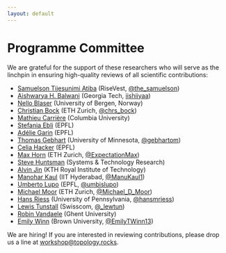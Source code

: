 ```yaml
---
layout: default
---
```


# Programme Committee

We are grateful for the support of these researchers who will serve as the
linchpin in ensuring high-quality reviews of all scientific contributions:

- [Samuelson Tijesunimi Atiba](https://medium.com/@the_samuelson) (RiseVest, [@the_samuelson](https://twitter.com/the_samuelson))
- [Aishwarya H. Balwani](https://aishwaryahb.github.io) (Georgia Tech, [iishiiyaa](https://twitter.com/iishiiyaa))
- [Nello Blaser](https://folk.uib.no/nbl003/index.html) (University of Bergen, Norway)
- [Christian Bock](https://christian.bock.ml) (ETH Zurich, [@chrs_bock](https://twitter.com/chrs_bock))
- [Mathieu Carrière](https://mathieucarriere.github.io/website) (Columbia University)
- [Stefania Ebli](https://people.epfl.ch/stefania.ebli?lang=en) (EPFL)
- [Adélie Garin](https://www.epfl.ch/labs/hessbellwald-lab/members/adelie-garin) (EPFL)
- [Thomas Gebhart](https://www.gebhartom.com) (University of Minnesota, [@gebhartom](https://twitter.com/gebhartom))
- [Celia Hacker](https://people.epfl.ch/celia.hacker?lang=en) (EPFL)
- [Max Horn](https://expectationmax.github.io) (ETH Zurich, [@ExpectationMax](https://twitter.com/ExpectationMax))
- [Steve Huntsman](https://scholar.google.com/citations?user=MubPycgAAAAJ) (Systems & Technology Research)
- [Alvin Jin](https://sites.google.com/view/alvinjin) (KTH Royal Institute of Technology)
- [Manohar Kaul](https://iith.ac.in/~mkaul) (IIT Hyderabad, [@ManuKaul1](https://twitter.com/ManuKaul1))
- [Umberto Lupo](https://github.com/ulupo) (EPFL, [@umbislupo](https://twitter.com/umbislupo))
- [Michael Moor](https://www.michaelmoor.ml/) (ETH Zurich, [@Michael_D_Moor](https://twitter.com/Michael_D_Moor))
- [Hans Riess](https://hans-riess.github.io) (University of Pennsylvania, [@hansmriess](https://twitter.com/hansmriess))
- [Lewis Tunstall](https://lewtun.github.io/blog) (Swisscom, [@\_lewtun](https://twitter.com/_lewtun))
- [Robin Vandaele](https://users.ugent.be/~rvdaele) (Ghent University) 
- [Emily Winn](http://emilytwinn.com) (Brown University, [@EmilyTWinn13](https://twitter.com/EmilyTWinn13))

We are hiring! If you are interested in reviewing contributions, please
drop us a line at [workshop@topology.rocks](mailto:workshop@topology.rocks).
